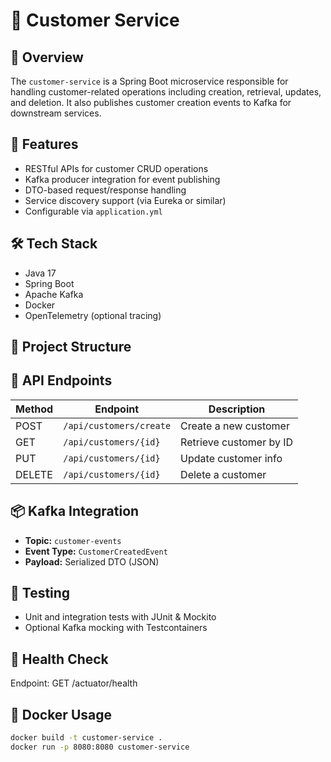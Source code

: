 # 🧾 Customer Service

## 📌 Overview
The `customer-service` is a Spring Boot microservice responsible for handling customer-related operations including creation, retrieval, updates, and deletion. It also publishes customer creation events to Kafka for downstream services.

## 🚀 Features
- RESTful APIs for customer CRUD operations
- Kafka producer integration for event publishing
- DTO-based request/response handling
- Service discovery support (via Eureka or similar)
- Configurable via `application.yml`

## 🛠️ Tech Stack
- Java 17
- Spring Boot
- Apache Kafka
- Docker
- OpenTelemetry (optional tracing)

## 📁 Project Structure


## 🔌 API Endpoints
| Method | Endpoint                | Description              |
|--------|-------------------------|--------------------------|
| POST   | `/api/customers/create` | Create a new customer    |
| GET    | `/api/customers/{id}`   | Retrieve customer by ID  |
| PUT    | `/api/customers/{id}`   | Update customer info     |
| DELETE | `/api/customers/{id}`   | Delete a customer        |

## 📦 Kafka Integration
- **Topic:** `customer-events`
- **Event Type:** `CustomerCreatedEvent`
- **Payload:** Serialized DTO (JSON)

## 🧪 Testing
- Unit and integration tests with JUnit & Mockito
- Optional Kafka mocking with Testcontainers

## 🚨 Health Check
Endpoint: GET /actuator/health

## 🐳 Docker Usage
```bash
docker build -t customer-service .
docker run -p 8080:8080 customer-service


